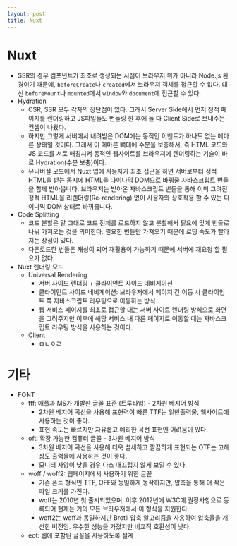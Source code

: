 ```yaml
---
layout: post
title: Nuxt
---
```


# Nuxt

- SSR의 경우 컴포넌트가 최초로 생성되는 시점이 브라우저 위가 아니라 Node.js 환경이기 때문에, `beforeCreate`나 `created`에서 브라우저 객체를 접근할 수 없다. 대신 `beforeMount`나 `mounted`에서 `window`와 `document`에 접근할 수 있다.
- Hydration
  - CSR, SSR 모두 각자의 장단점이 있다. 그래서 Server Side에서 먼저 정적 페이지를 렌더링하고 JS파일들도 번들링 한 후에 둘 다 Client Side로 보내주는 컨셉이 나왔다.
  - 하지만 그렇게 서버에서 내려받은 DOM에는 동적인 이벤트가 하나도 없는 메마른 상태일 것이다. 그래서 이 메마른 뼈대에 수분을 보충해서, 즉 HTML 코드와 JS 코드를 서로 매칭시켜 동적인 웹사이트를 브라우저에 렌더링하는 기술이 바로 Hydration(수분 보충)이다.
  - 유니버설 모드에서 Nuxt 앱에 사용자가 최초 접근을 하면 서버로부터 정적 HTML을 받는 동시에 HTML을 다이나믹 DOM으로 바꿔줄 자바스크립트 번들을 함께 받아옵니다. 브라우저는 받아온 자바스크립트 번들을 통해 이미 그려진 정적 HTML을 리렌더링(Re-rendering) 없이 사용자와 상호작용 할 수 있는 다이나믹 DOM 상태로 바꿔줍니다.
- Code Splitting
  - 코드 분할은 말 그대로 코드 전체를 로드하지 않고 분할해서 필요에 맞게 번들로 나눠 가져오는 것을 의미한다. 필요한 번들만 가져오기 때문에 로딩 속도가 빨라지는 장점이 있다.
  - 다운로드한 번들은 캐싱이 되어 재활용이 가능하기 때문에 서버에 재요청 할 필요가 없다.
- Nuxt 렌더링 모드
  - Universal Rendering
    - 서버 사이드 렌더링 + 클라이언트 사이드 네비게이션
    - 클라이언트 사이드 네비게이션: 브라우저에서 페이지 간 이동 시 클라이언트 쪽 자바스크립트 라우팅으로 이동하는 방식
    - 웹 서비스 페이지를 최초로 접근할 대는 서버 사이트 렌더링 방식으로 화면을 그려주지만 이후에 해당 서비스 내 다른 페이지로 이동할 때는 자바스크립트 라우팅 방식을 사용하는 것이다.
  - Client
    - ㅁㄴㅇㄹ



# 기타

- FONT
  - ttf: 애플과 MS가 개발한 글꼴 표준 (트루타입) - 2차원 베지어 방식
    - 2차원 베지어 곡선을 사용해 표현력이 빠른 TTF는 일반출력물, 웹사이트에 사용하는 것이 좋다.
    - 표현 속도는 빠르지만 자유롭고 예리한 곡선 표현엔 어려움이 있다.
  - oft: 확장 가능한 컴퓨터 글꼴 - 3차원 베지어 방식
    - 3차원 베지어 곡선을 사용해 더욱 섬세하고 깔끔하게 표현되는 OTF는 고해상도 출력물에 사용하는 것이 좋다.
    - 모니터 사양이 낮을 경우 다소 매끄럽지 않게 보일 수 있다.
  - woff / woff2: 웹페이지에서 사용하기 위한 글꼴
    - 기존 폰트 형식인 TTF, OFF와 동일하게 동작하지만, 압축을 통해 더 작은 파일 크기를 가진다.
    - woff는 2010년 첫 출시되었으며, 이후 2012년에 W3C에 권장사항으로 등록되어 현재는 거의 모든 브라우저에서 이 형식을 지원한다.
    - woff2는 woff과 동일하지만 Brotli 압축 알고리즘을 사용하여 압축율을 개선한 버전임. 우수한 성능을 가졌지만 비교적 호환성이 낮다.
  - eot: 웹에 포함된 글꼴을 사용하도록 설계